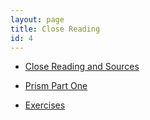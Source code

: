 ```yaml
---
layout: page
title: Close Reading
id: 4
---
```

* [Close Reading and Sources](/textanalysiscoursebook/book/close-reading/close-reading)

* [Prism Part One](/textanalysiscoursebook/book/close-reading/prism-part-one)

* [Exercises](/textanalysiscoursebook/book/close-reading/exercises)